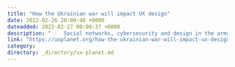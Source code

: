 ```yaml
---
title: "How the Ukrainian war will impact UX design"
date: 2022-02-26 20:00:48 +0000
dateadded: 2022-02-27 00:00:37 +0000
description: "    Social networks, cybersecurity and design in the army will change  Continue reading on UX Planet »  "
link: "https://uxplanet.org/how-the-ukrainian-war-will-impact-ux-design-2e03cd8fe289?source=rss----819cc2aaeee0---4"
category:
directory: _directory/ux-planet.md
---
```

